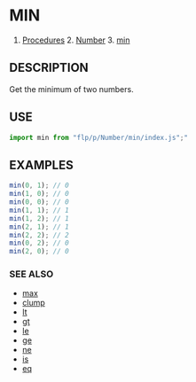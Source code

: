 # MIN

1. [Procedures](../README.md)
    2. [Number](../README.md)
        3. [min](./README.md)

## DESCRIPTION

Get the minimum of two numbers.


## USE

```javascript
import min from "flp/p/Number/min/index.js";"
```

## EXAMPLES

```javascript
min(0, 1); // 0
min(1, 0); // 0
min(0, 0); // 0
min(1, 1); // 1
min(1, 2); // 1
min(2, 1); // 1
min(2, 2); // 2
min(0, 2); // 0
min(2, 0); // 0
```

### SEE ALSO

- [max](../max/README.md)
- [clump](../clump/README.md)
- [lt](../lt/README.md)
- [gt](../gt/README.md)
- [le](../le/README.md)
- [ge](../ge/README.md)
- [ne](../ne/README.md)
- [is](../is/README.md)
- [eq](../eq/README.md)
